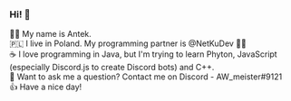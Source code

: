### Hi! 👋

🧑‍💻 My name is Antek.
</br>
🇵🇱 I live in Poland. My programming partner is @NetKuDev 👯💙
</br>
☕ I love programming in Java, but I'm trying to learn Phyton, JavaScript (especially Discord.js to create Discord bots) and C++.
</br>
💬 Want to ask me a question? Contact me on Discord - AW_meister#9121
</br>
👍 Have a nice day!

<!--
**AWmeister546/AWmeister546** is a ✨ _special_ ✨ repository because its `README.md` (this file) appears on your GitHub profile.

Here are some ideas to get you started:

- 🔭 I’m currently working on ...
- 🌱 I’m currently learning ...
- 👯 I’m looking to collaborate on ...
- 🤔 I’m looking for help with ...
- 💬 Ask me about ...
- 📫 How to reach me: ...
- 😄 Pronouns: ...
- ⚡ Fun fact: ...
-->
